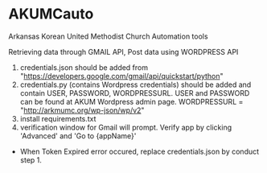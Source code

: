 # AKUMCauto
Arkansas Korean United Methodist Church Automation tools

Retrieving data through GMAIL API, 
Post data using WORDPRESS API

1. credentials.json should be added from "https://developers.google.com/gmail/api/quickstart/python"
2. credentials.py (contains Wordpress credentials) should be added and contain USER, PASSWORD, WORDPRESSURL.
        USER and PASSWORD can be found at AKUM Wordpress admin page.
        WORDPRESSURL = "http://arkmumc.org/wp-json/wp/v2"
3. install requirements.txt       
4. verification window for Gmail will prompt. Verify app by clicking 'Advanced' and 'Go to {appName}' 

* When Token Expired error occured, replace credentials.json by conduct step 1.
